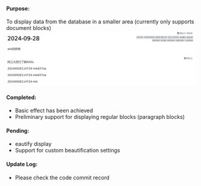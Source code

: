 
#### Purpose:

To display data from the database in a smaller area (currently only supports document blocks)
![alt text](image.png)

#### Completed:

- Basic effect has been achieved
- Preliminary support for displaying regular blocks (paragraph blocks)

#### Pending:

- eautify display
- Support for custom beautification settings


#### Update Log:

- Please check the code commit record
